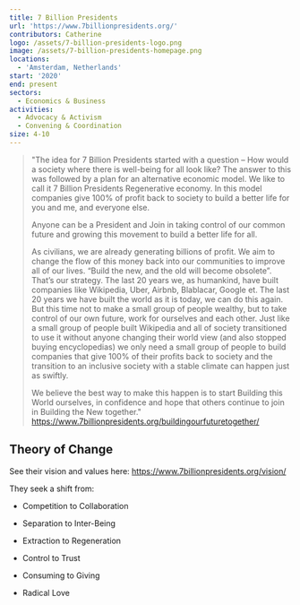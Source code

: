 ```yaml
---
title: 7 Billion Presidents
url: 'https://www.7billionpresidents.org/'
contributors: Catherine
logo: /assets/7-billion-presidents-logo.png
image: /assets/7-billion-presidents-homepage.png
locations:
  - 'Amsterdam, Netherlands'
start: '2020'
end: present
sectors:
  - Economics & Business
activities:
  - Advocacy & Activism
  - Convening & Coordination
size: 4-10
---
```

> "The idea for 7 Billion Presidents started with a question – How would a society where there is well-being for all look like? The answer to this was followed by a plan for an alternative economic model. We like to call it 7 Billion Presidents Regenerative economy. In this model companies give 100% of profit back to society to build a better life for you and me, and everyone else.
> 
> Anyone can be a President and Join in taking control of our common future and growing this movement to build a better life for all.
> 
> As civilians, we are already generating billions of profit. We aim to change the flow of this money back into our communities to improve all of our lives. “Build the new, and the old will become obsolete”. That’s our strategy. The last 20 years we, as humankind, have built companies like Wikipedia, Uber, Airbnb, Blablacar, Google et. The last 20 years we have built the world as it is today, we can do this again. But this time not to make a small group of people wealthy, but to take control of our own future, work for ourselves and each other. Just like a small group of people built Wikipedia and all of society transitioned to use it without anyone changing their world view (and also stopped buying encyclopedias) we only need a small group of people to build companies that give 100% of their profits back to society and the transition to an inclusive society with a stable climate can happen just as swiftly.
> 
> We believe the best way to make this happen is to start Building this World ourselves, in confidence and hope that others continue to join in Building the New together."
> https://www.7billionpresidents.org/buildingourfuturetogether/ 

## Theory of Change

See their vision and values here: https://www.7billionpresidents.org/vision/

They seek a shift from:

- Competition to Collaboration

- Separation to Inter-Being

- Extraction to Regeneration

- Control to Trust

- Consuming to Giving

- Radical Love

